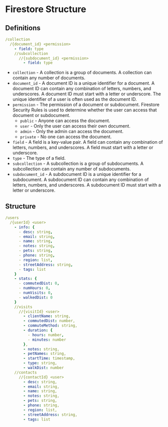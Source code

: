 # Firestore Structure

## Definitions

```yaml
/collection
  /{document_id} <permission>
    - field: type
    //subcollection
      //{subdocument_id} <permission>
        - field: type
```

- `collection` - A collection is a group of documents. A collection can contain any number of documents.
- `document_id` - A document ID is a unique identifier for a document. A document ID can contain any combination of letters, numbers, and underscores. A document ID must start with a letter or underscore. The unique identifier of a user is often used as the document ID.
- `permission` - The permission of a document or subdocument. Firestore Security Rules is used to determine whether the user can access that document or subdocument.
  - `public` - Anyone can access the document.
  - `user` - Only the user can access their own document.
  - `admin` - Only the admin can access the document.
  - `private` - No one can access the document.
- `field` - A field is a key-value pair. A field can contain any combination of letters, numbers, and underscores. A field must start with a letter or underscore.
- `type` - The type of a field.
- `subcollection` - A subcollection is a group of subdocuments. A subcollection can contain any number of subdocuments.
- `subdocument_id` - A subdocument ID is a unique identifier for a subdocument. A subdocument ID can contain any combination of letters, numbers, and underscores. A subdocument ID must start with a letter or underscore.

## Structure

```yaml
/users
  /{userId} <user>
    - info: {
      - desc: string,
      - email: string,
      - name: string,
      - notes: string,
      - pets: string,
      - phone: string,
      - region: list,
      - streetAddress: string,
      - tags: list
    }
    - stats: {
      - commutedDist: 0,
      - numHours: 0,
      - numVisits: 0,
      - walkedDist: 0
    }
    //visits
      //{visitId} <user>
        - clientName: string,
        - commutedDist: number,
        - commuteMethod: string,
        - duration: {
          - hours: number,
          - minutes: number
        },
        - notes: string,
        - petNames: string,
        - startTime: timestamp,
        - type: string,
        - walkDist: number
    //contacts
      //{contactId} <user>
        - desc: string,
        - email: string,
        - name: string,
        - notes: string,
        - pets: string,
        - phone: string,
        - region: list,
        - streetAddress: string,
        - tags: list
```
